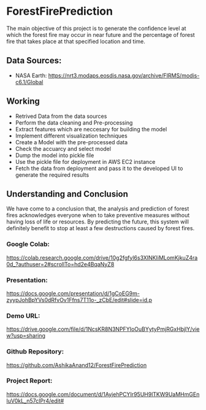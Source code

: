 # ForestFirePrediction
The main objective of this project is to generate the confidence level at which the forest fire may occur in near future and the percentage of forest fire that takes place at that specified location and time.


## Data Sources:
* NASA Earth: https://nrt3.modaps.eosdis.nasa.gov/archive/FIRMS/modis-c6.1/Global

## Working

- Retrived Data from the data sources
- Perform the data cleaning and Pre-processing
- Extract features which are neccesary for building the model
- Implement different visualization techniques
- Create a Model with the pre-processed data
- Check the accuarcy and select model
- Dump the model into pickle file
- Use the pickle file for deployment in AWS EC2 instance 
- Fetch the data from deployment and pass it to the developed UI to generate the required results



## Understanding and Conclusion
We have come to a conclusion that, the analysis and prediction of forest fires acknowledges everyone when to take preventive measures without having loss of life or resources. By predicting the future, this system will definitely benefit to stop at least a few destructions caused by forest fires.


### Google Colab:  
https://colab.research.google.com/drive/10g2fgfyl6s3XINKIiMLomKjkuZ4ra0d_?authuser=2#scrollTo=hd2e4BqaNyZ8

### Presentation: 
https://docs.google.com/presentation/d/1gCoEG9m-zyypJohBpYVs0dRfvOv1Ffns7T11o-_zCbE/edit#slide=id.p

### Demo URL:
https://drive.google.com/file/d/1NcsKR8N3NPFYIoOuBYytyPmjRGxHbjlY/view?usp=sharing

### Github Repository:
https://github.com/AshikaAnand12/ForestFirePrediction

### Project Report:
https://docs.google.com/document/d/1AyjehPCYIr95UH9lTKW9UaMHmGEnluV0kL_n57cIPr4/edit#


